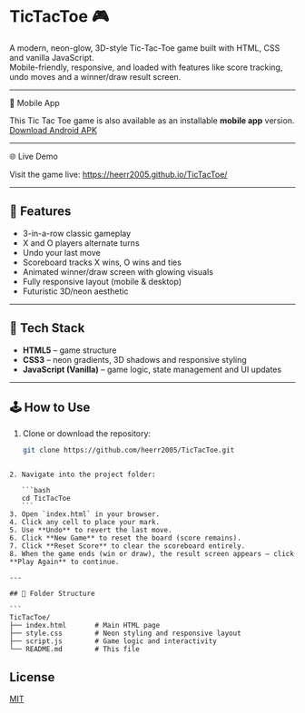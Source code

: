 
# TicTacToe 🎮

A modern, neon-glow, 3D-style Tic-Tac-Toe game built with HTML, CSS and vanilla JavaScript.  
Mobile-friendly, responsive, and loaded with features like score tracking, undo moves and a winner/draw result screen.

---


📱 Mobile App

This Tic Tac Toe game is also available as an installable **mobile app** version. [Download Android APK](https://github.com/heerr2005/TicTacToe/releases)

---

🌐 Live Demo

Visit the game live: https://heerr2005.github.io/TicTacToe/

---

## 🚀 Features

- 3-in-a-row classic gameplay  
- X and O players alternate turns  
- Undo your last move  
- Scoreboard tracks X wins, O wins and ties  
- Animated winner/draw screen with glowing visuals  
- Fully responsive layout (mobile & desktop)  
- Futuristic 3D/neon aesthetic  

---

## 🧩 Tech Stack

- **HTML5** – game structure  
- **CSS3** – neon gradients, 3D shadows and responsive styling  
- **JavaScript (Vanilla)** – game logic, state management and UI updates  

---

## 🕹️ How to Use

1. Clone or download the repository:  
   ```bash
   git clone https://github.com/heerr2005/TicTacToe.git
````

2. Navigate into the project folder:

   ```bash
   cd TicTacToe
   ```
3. Open `index.html` in your browser.
4. Click any cell to place your mark.
5. Use **Undo** to revert the last move.
6. Click **New Game** to reset the board (score remains).
7. Click **Reset Score** to clear the scoreboard entirely.
8. When the game ends (win or draw), the result screen appears — click **Play Again** to continue.

---

## 📁 Folder Structure

```
TicTacToe/
├── index.html       # Main HTML page
├── style.css        # Neon styling and responsive layout
├── script.js        # Game logic and interactivity
└── README.md        # This file

````

## License

[MIT](https://choosealicense.com/licenses/mit/)
